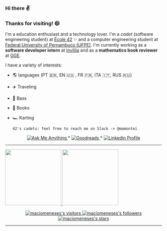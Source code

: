 ### Hi there ✌️

### Thanks for visiting! 😄

I'm a education enthusiast and a technology lover. I'm a _cadet_ (software engineering student) at [École 42](https://www.42sp.org.br/) ✨ and a computer engineering student at [Federal University of Pernambuco (UFPE)](https://www3.cin.ufpe.br/en/). I'm currently working as a **software developer intern** at [Invillia](https://invillia.com/global-growth-framework/) and as a **mathematics book reviewer** at [GGE](https://gge.com.br/web/).

I have a variety of interests:

* 🌎  languages (PT 🇧🇷, EN 🇺🇸 , FR 🇫🇷, ITA 🇮🇹, RUS 🇷🇺)
* ✈️  Traveling
* 🎸  Bass
* 📕  Books
* 🏎️  Karting

      42's cadets: feel free to reach me on Slack -> @mamontei

<p align="center">
	<a href="mailto:mamontei@student.42sp.org.br">
		<img alt="Ask Me Anything" src="https://img.shields.io/badge/-Ask_me_anything-blueviolet?style=flat&logo=Gmail&logoColor=white&link=mailto:mamontei@student.42sp.org.br" />
	</a>
	<span> * </span>
	<a href="https://www.goodreads.com/user/show/68025860-m-cio-meneses">
		<img alt="Goodreads" src="https://img.shields.io/badge/Goodreads-G-yellow?style=flat&link=https://www.goodreads.com/user/show/68025860-m-cio-meneses" />
	</a>
	<span> * </span>
	<a href="https://www.linkedin.com/in/maciomeneses/">
		<img alt="Linkedin Profile" src="https://img.shields.io/badge/-Linkedin_Profile-0072b1?style=flat&logo=Linkedin&logoColor=white&link=https://www.linkedin.com/in/maciomeneses/" />
	</a>
</p>

---

<div>
  <a href="https://github.com/maciomeneses">
  <img height="180em" src="https://github-readme-stats.vercel.app/api?username=maciomeneses&show_icons=true&theme=dracula&include_all_commits=true&count_private=true"/>
  <img height="180em" src="https://github-readme-stats.vercel.app/api/top-langs/?username=maciomeneses&layout=compact&langs_count=7&theme=dracula"/>
</div>

<p align="center">
	<img alt="maciomeneses's visitors" src="https://komarev.com/ghpvc/?username=maciomeneses&color=8c36db&style=flat&label=visitors" />
	<img alt="maciomeneses's followers" src="https://img.shields.io/github/followers/maciomeneses?color=blueviolet" />
	<img alt="maciomeneses's stars" src="https://img.shields.io/github/stars/maciomeneses?color=blueviolet" />
</p>

---
